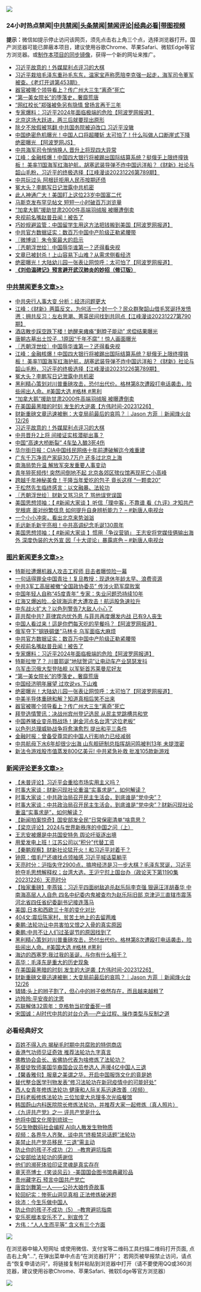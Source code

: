 ![](https://raw.githubusercontent.com/jsvpn/jsproxy/dev/64photo/fqnews-qr.jpg)

<div id="tt">
<h3>24小时热点禁闻|<a href="#%E4%B8%AD%E5%85%B1%E7%A6%81%E9%97%BB%E6%9B%B4%E5%A4%9A%E6%96%87%E7%AB%A0">中共禁闻</a>|<a href="#%E5%9B%BE%E7%89%87%E6%96%B0%E9%97%BB%E6%9B%B4%E5%A4%9A%E6%96%87%E7%AB%A0">头条禁闻</a>|<a href="#%E6%96%B0%E9%97%BB%E8%AF%84%E8%AE%BA%E6%9B%B4%E5%A4%9A%E6%96%87%E7%AB%A0">禁闻评论|<a href="#%E5%BF%85%E7%9C%8B%E7%BB%8F%E5%85%B8%E5%A5%BD%E6%96%87">经典必看</a>|<a href="https://fan1.xyz/3" target="_blank">带图视频</a></h3>
<div><b>提示：</b>微信如提示停止访问该网页，须先点击右上角三个点，选择浏览器打开。国产浏览器可能已屏蔽本项目，建议使用谷歌Chrome、苹果Safari、微软Edge等官方浏览器。或<a href="%E5%88%B6%E4%BD%9Cgit%E7%A6%81%E9%97%BB%E9%95%9C%E5%83%8F.md">制作本项目的同步镜像</a>，获得一个新的网址来推广。</div>
<ul>

<li><a href="/cbnews/20231227/1979519.md">习近平故意的！外媒犀利点评习的大棋</a></li>
<li><a href="/sohnews/20231227/1979716.md">习近平栽培毛泽东重孙毛东东，温家宝声称愿陪李克强一起走，海军司令董军被查。《老灯开讲第453期》</a></li>
<li><a href="/topimagenews/20231227/1979517.md">器官被哪个领导看上？传广州大三生“离奇”死亡</a></li>
<li><a href="/topimagenews/20231227/1979550.md">“第一美女院长”的堕落史，奢靡荒唐</a></li>
<li><a href="/comments/20231227/1979498.md">“网红校长”郑强被免另有隐情 曾扬言再干三年</a></li>
<li><a href="/topimagenews/20231227/1979603.md">专家爆料：习近平2024年面临极端的危险【阿波罗网报道】</a></li>
<li><a href="/cnnews/20231227/1979512.md">北京这场大跃进，两三后就要现出原形</a></li>
<li><a href="/ccpdope/20231227/1979799.md">除夕不放假被骂翻 中共国务院被迫改口 习近平没辙</a></li>
<li><a href="/sohnews/20231227/1979766.md">中国绝密危机曝光！中国人口将超腰斩 太可怕了！什么叫做人口断崖式下降 绝密曝光 【阿波罗网JS】</a></li>
<li><a href="/comments/20231227/1979499.md">中共海军司令悄悄换人 晋升上将现四大异常</a></li>
<li><a href="/cbnews/20231227/1979701.md">江峰：金融核爆！中国四大银行将被踢出国际结算系统？挺俄无上限终撞铁板！ 美率11国海军红海护航，胡塞武装导弹不炸中国远洋船？《财新》社论与韶山毛粉，习近平的终极选择【江峰漫谈20231226第789期】</a></li>
<li><a href="/ccpdope/20231227/1979496.md">中共玩过头 阿根廷拒用人民币按期还债</a></li>
<li><a href="/cbnews/20231227/1979669.md">冤大头？李鹏写日记泄露中共机密</a></li>
<li><a href="/cnnews/20231227/1979528.md">此人神通广大！美国盯上这位23岁中国富二代</a></li>
<li><a href="/cnnews/20231227/1979748.md">马斯克发布罕见帖文 短短一小时破百万浏览量</a></li>
<li><a href="/cbnews/20231227/1979621.md">“加拿大鹅”援助甘肃2000件高端羽绒服 被曝遭倒卖</a></li>
<li><a href="/topimagenews/20231227/1979668.md">央视前名嘴赵普丑闻！被告了</a></li>
<li><a href="/cnnews/20231227/1979720.md">巧妙规避监管：中国留学生用这方法把钱搬到美国【阿波罗网报道】</a></li>
<li><a href="/topimagenews/20231227/1979682.md">中共官方数据证实：数百万中国中产阶级正勒紧腰带</a></li>
<li><a href="/ssgc/20231227/1979622.md">〖微博谈〗朱令案最大的启示</a></li>
<li><a href="/cbnews/20231227/1979705.md">〖兲朝浮世绘〗中国辱华谁第一？还得看央视</a></li>
<li><a href="/finance/20231227/1979742.md">文章已被封杀！上山容易下山难？从需求侧看经济</a></li>
<li><a href="/topimagenews/20231227/1979548.md">绝密曝光！大陆幼儿园一张表让网惊呼：太可怕了【阿波罗网报道】</a></li>
<li><b><a href="/comments/20200207/1272816.md" target="_blank">《刘伯温碑记》预言避开武汉肺炎的妙招（修订版）</a></b></li>
</ul>
</div>

<div class="catlist">
<h3><a href="/cbnews/" target="_blank">中共禁闻</a><span><a href="/cbnews/" target="_blank" rel="nofollow">更多文章>></a></span></h3>
<ul>
<li><a href="/cbnews/20231228/1979922.md" target="_blank">中共央行人事大变 分析：经济问题更大</a></li>
<li><a href="/cbnews/20231227/1979872.md" target="_blank">江峰：《财新》两篇反文，为何活一个封一个？民众群聚韶山借毛冥诞抒发愤懑；拥共反习：左右思潮、菁英民间找到共同点【江峰漫谈20231227第790期】</a></li>
<li><a href="/cbnews/20231227/1979797.md" target="_blank">酒店散步踩空跌下楼！她醒来瘫痪“剩脖子能动” 求偿结果曝光</a></li>
<li><a href="/cbnews/20231227/1979741.md" target="_blank">唐朝古墓出土饺子…1原因“千年不腐”！惊人画面曝光</a></li>
<li><a href="/cbnews/20231227/1979705.md" target="_blank">〖兲朝浮世绘〗中国辱华谁第一？还得看央视</a></li>
<li><a href="/cbnews/20231227/1979701.md" target="_blank">江峰：金融核爆！中国四大银行将被踢出国际结算系统？挺俄无上限终撞铁板！ 美率11国海军红海护航，胡塞武装导弹不炸中国远洋船？《财新》社论与韶山毛粉，习近平的终极选择【江峰漫谈20231226第789期】</a></li>
<li><a href="/cbnews/20231227/1979669.md" target="_blank">冤大头？李鹏写日记泄露中共机密</a></li>
<li><a href="/comments/20231227/1979627.md" target="_blank">黑利精心策划对川普重磅攻击，恐付出代价。格林第8次遭殴打电话袭击，险些闹出人命。#美国大选 #格林 #黑利</a></li>
<li><a href="/cbnews/20231227/1979621.md" target="_blank">“加拿大鹅”援助甘肃2000件高端羽绒服 被曝遭倒卖</a></li>
<li><a href="/comments/20231227/1979562.md" target="_blank">在美国最黑暗的时刻 发生的大逆袭【方伟时间-20231226】</a></li>
<li><a href="/comments/20231227/1979560.md" target="_blank">财新重磅文章迅速被删：大变局前最后的哀鸣？｜Jason 方菲 ｜新闻烽火台 12/26</a></li>
<li><a href="/cbnews/20231227/1979519.md" target="_blank">习近平故意的！外媒犀利点评习的大棋</a></li>
<li><a href="/cbnews/20231227/1979518.md" target="_blank">中共晋升2上将 间接证实核潜艇出事？</a></li>
<li><a href="/cbnews/20231227/1979457.md" target="_blank">中国“高速大桥断裂” 4车坠入酿3死4伤</a></li>
<li><a href="/cbnews/20231227/1979441.md" target="_blank">华尔街日报：CIA中国线民网络十年前遭破解迄今难重建</a></li>
<li><a href="/cbnews/20231226/1979400.md" target="_blank">广东千万净资产家庭30.7万户 还多过北京上海</a></li>
<li><a href="/cbnews/20231226/1979308.md" target="_blank">南海局势升温 解放军突发重要人事变动</a></li>
<li><a href="/cbnews/20231226/1979307.md" target="_blank">青年猝死频传! 突然间倒地不起 北京各郊区殡仪馆再现死亡小高峰</a></li>
<li><a href="/cbnews/20231226/1979266.md" target="_blank">跨越千年神秘美食！干隆当年爱吃的包子 竟长这样 “一颗卖20”</a></li>
<li><a href="/comments/20231226/1979220.md" target="_blank">于松然先生临终感言：以文融暴、法轮功</a></li>
<li><a href="/cbnews/20231226/1979198.md" target="_blank">〖兲朝浮世绘〗财新又骂习总了 骂他误党误国</a></li>
<li><a href="/cbnews/20231226/1979139.md" target="_blank">美国思想领袖：【 #新闻大家谈 】听信「理中客」不靠谱 看《九评》才知共产党根底 面对纷繁信息 如何提升自身辨析能力？ &#8211; #新唐人电视台</a></li>
<li><a href="/cbnews/20231226/1979124.md" target="_blank">一个小小冲突，看出北京来势汹汹</a></li>
<li><a href="/cbnews/20231226/1979123.md" target="_blank">毛远新毛新宇亮相！中共高调纪念毛诞130周年</a></li>
<li><a href="/cbnews/20231226/1979096.md" target="_blank">美国思想领袖：【 #新闻大家谈 】惯用「争议营销」 王志安将党媒伎俩输出海外 深度伪装的大外宣 因「十大谬论」暴露底色 &#8211; #新唐人电视台</a></li>

</ul>
</div>
<div class="catlist">
<h3><a href="/topimagenews/" target="_blank">图片新闻</a><span><a href="/topimagenews/" target="_blank" rel="nofollow">更多文章>></a></span></h3>
<ul>
<li><a href="/topimagenews/20231228/1979945.md" target="_blank">特斯拉遭爆机器人攻击工程师 目击者曝惊险一幕</a></li>
<li><a href="/topimagenews/20231228/1979912.md" target="_blank">一句话得罪全中国青壮！复旦教授：现退休年龄太早、浪费资源</a></li>
<li><a href="/topimagenews/20231228/1979911.md" target="_blank">中共3军工高层被撤“全国政协委员” 传涉火箭军腐败案</a></li>
<li><a href="/topimagenews/20231228/1979910.md" target="_blank">中国年轻人自称“45度青年” 专家：失业问题恐持续10年</a></li>
<li><a href="/topimagenews/20231227/1979874.md" target="_blank">红海又爆凶险…全球海运老大遭攻击！航运股急速拉升</a></li>
<li><a href="/topimagenews/20231227/1979873.md" target="_blank">中东战火扩大？以色列警告7大敌人小心了</a></li>
<li><a href="/topimagenews/20231227/1979735.md" target="_blank">菲共帮中共? 菲律宾内忧外患 与菲共再度爆发内战 已有9人丧生</a></li>
<li><a href="/topimagenews/20231227/1979734.md" target="_blank">中国人看过来！這是你們每天吃的早餐吗？【阿波罗网报道】</a></li>
<li><a href="/topimagenews/20231227/1979712.md" target="_blank">俄军夺下“钢铁碉堡”马林卡 乌军面临大麻烦</a></li>
<li><a href="/topimagenews/20231227/1979682.md" target="_blank">中共官方数据证实：数百万中国中产阶级正勒紧腰带</a></li>
<li><a href="/topimagenews/20231227/1979668.md" target="_blank">央视前名嘴赵普丑闻！被告了</a></li>
<li><a href="/topimagenews/20231227/1979603.md" target="_blank">专家爆料：习近平2024年面临极端的危险【阿波罗网报道】</a></li>
<li><a href="/topimagenews/20231227/1979571.md" target="_blank">特斯拉惨了？ 川普耶诞“地狱贺词”让电动车产业瑟瑟发抖</a></li>
<li><a href="/topimagenews/20231227/1979570.md" target="_blank">乌军击沉俄大型登陆舰 以军斩首苏莱曼尼好友</a></li>
<li><a href="/topimagenews/20231227/1979550.md" target="_blank">“第一美女院长”的堕落史，奢靡荒唐</a></li>
<li><a href="/topimagenews/20231227/1979549.md" target="_blank">中国经济明年展望 过坎说vs.下山难</a></li>
<li><a href="/topimagenews/20231227/1979548.md" target="_blank">绝密曝光！大陆幼儿园一张表让网惊呼：太可怕了【阿波罗网报道】</a></li>
<li><a href="/topimagenews/20231227/1979547.md" target="_blank">中美半导体重磅和解？知道真相后笑不出来</a></li>
<li><a href="/topimagenews/20231227/1979517.md" target="_blank">器官被哪个领导看上？传广州大三生“离奇”死亡</a></li>
<li><a href="/topimagenews/20231227/1979473.md" target="_blank">拜登选情警讯：决战州宾州登记选民 从民主党跳槽共和党</a></li>
<li><a href="/topimagenews/20231227/1979423.md" target="_blank">中国养猪业变杀戮战场！谢金河点名台湾“这位老板”</a></li>
<li><a href="/topimagenews/20231226/1979409.md" target="_blank">以色列总理威胁战争将愈演愈烈 提出和平三条件</a></li>
<li><a href="/topimagenews/20231226/1979399.md" target="_blank">金融时报：曾备受尊崇的中国人行影响力已经减弱</a></li>
<li><a href="/topimagenews/20231226/1979314.md" target="_blank">中共航母下水6年却很少出海 山东舰研制总指挥胡问鸣被判13年 未提泄密</a></li>
<li><a href="/topimagenews/20231226/1979264.md" target="_blank">新法令游戏股市值蒸发800亿美元! 中共紧急补救 批准105款新游戏</a></li>

</ul>
</div>
<div class="catlist">
<h3><a href="/comments/" target="_blank">新闻评论</a><span><a href="/comments/" target="_blank" rel="nofollow">更多文章>></a></span></h3>
<ul>
<li><a href="/comments/20231228/1979935.md" target="_blank">【未普评论】习近平会重拾市场实用主义吗？</a></li>
<li><a href="/comments/20231228/1979899.md" target="_blank">时事大家谈：财新闪现社论重温“实事求是”，如何解读？</a></li>
<li><a href="/comments/20231228/1979898.md" target="_blank">时事大家谈：中共政治局召开民主生活会，到底谁是“党中央”？</a></li>
<li><a href="/comments/20231227/1979879.md" target="_blank">时事大家谈：中共政治局召开民主生活会，到底谁是“党中央”？财新闪现社论重温“实事求是”，如何解读？</a></li>
<li><a href="/comments/20231227/1979847.md" target="_blank">【新闻拍案惊奇】国安部发全民“日常保密清单”啥意思？</a></li>
<li><a href="/comments/20231227/1979827.md" target="_blank">【梁京评论】2024与世界新秩序的中国之问（上）</a></li>
<li><a href="/comments/20231227/1979825.md" target="_blank">王志安被爆是中共国安特务 舆论吁驱逐出境</a></li>
<li><a href="/comments/20231227/1979824.md" target="_blank">用爱发电上班！江苏公司以“积分”代替工资</a></li>
<li><a href="/comments/20231227/1979821.md" target="_blank">【秦鹏观察】财新社论猛开火！和习近平对着干？</a></li>
<li><a href="/comments/20231227/1979696.md" target="_blank">钟原：借毛尸还魂找点领袖感 习近平喊话莫躺平</a></li>
<li><a href="/comments/20231227/1979643.md" target="_blank">天亮时分：沪指失守2900点，搞垮经济是习一步大棋？毛泽东冥诞，习近平抢夺毛思想解释权；台湾大选，王沪宁怼上国台办（政论天下第1190集 20231226）天亮时分</a></li>
<li><a href="/comments/20231227/1979640.md" target="_blank">【独家重磅】李燕铭：习近平四面树敌追杀赵乐际李克强 狠逼汪洋胡春华 中南海高层人人自危 四名中纪委内鬼被查均为赵乐际旧部 京津沪三直辖市震荡 河北省四任省纪委副书记接连落马</a></li>
<li><a href="/comments/20231227/1979635.md" target="_blank">美国,日本和西欧三十年的变化对比</a></li>
<li><a href="/comments/20231227/1979634.md" target="_blank">404文:震后陈家村，贫苦土地上的去留两难</a></li>
<li><a href="/comments/20231227/1979633.md" target="_blank">秦鹏:法轮功让中共害怕又恨之入骨的真实原因</a></li>
<li><a href="/comments/20231227/1979631.md" target="_blank">秦鹏:中共不让人们过圣诞节的原因找到了</a></li>
<li><a href="/comments/20231227/1979627.md" target="_blank">黑利精心策划对川普重磅攻击，恐付出代价。格林第8次遭殴打电话袭击，险些闹出人命。#美国大选 #格林 #黑利</a></li>
<li><a href="/comments/20231227/1979582.md" target="_blank">海边的西塞罗:我过我的圣诞，与你有什么相干？</a></li>
<li><a href="/comments/20231227/1979581.md" target="_blank">高华：毛泽东是重大的历史现象</a></li>
<li><a href="/comments/20231227/1979562.md" target="_blank">在美国最黑暗的时刻 发生的大逆袭【方伟时间-20231226】</a></li>
<li><a href="/comments/20231227/1979560.md" target="_blank">财新重磅文章迅速被删：大变局前最后的哀鸣？｜Jason 方菲 ｜新闻烽火台 12/26</a></li>
<li><a href="/comments/20231227/1979554.md" target="_blank">辚辚:头上的辫子割了，但心中的辫子依然存在，而且越来越粗了</a></li>
<li><a href="/comments/20231227/1979553.md" target="_blank">边玲玲:平安夜的沈思</a></li>
<li><a href="/comments/20231227/1979525.md" target="_blank">苏联解体32周年：克格勃当初曾垂死一搏</a></li>
<li><a href="/comments/20231227/1979511.md" target="_blank">宋国诚：AI时代中共的对台介选──产业过程、操作类型与反制之道</a></li>

</ul>
</div>

<div class="catlist">
<h3>必看经典好文</h3>
<ul>
<li><a href="/lifebaike/20200711/1358994.md" target="_blank">百姓不得入内 揭秘毛时期中共腐败的特供商店</a></li>
<li><a href="/comments/20200517/1330064.md" target="_blank">香港气功师见证奇效 推荐法轮功九字真言</a></li>
<li><a href="/sohnews/20150109/351438.md" target="_blank">佛教协会会长、省佛协代表为啥修炼了法轮功？</a></li>
<li><a href="/taiwannews/20220804/1767098.md" target="_blank">基督徒牧师美国华裔国会议员参选人 声援4亿中国人三退</a></li>
<li><a href="/bannedvideo/20201203/1441331.md" target="_blank">【馨香雅句】服章之美谓之华，开启中国服饰文化的竟是她</a></li>
<li><a href="/comments/20210720/1518906.md" target="_blank">替代整合医学刊物发表“修习法轮功在新冠疫情中的可能好处”</a></li>
<li><a href="/comments/20220520/1735217.md" target="_blank">西人女青年修炼法轮功 健康和人际关系迅速改善（视频）</a></li>
<li><a href="/comments/20200531/1337359.md" target="_blank">日料老板修炼法轮功 三位加拿大总理多次光临餐馆</a></li>
<li><a href="/comments/20211216/1666206.md" target="_blank">韩国蔚山内科医院院长修炼法轮功，并推荐大家一起修炼（真人照片）</a></li>
<li><a href="/bookonline/20131116/201056.md" target="_blank">《九评共产党》之一 评共产党是什么</a></li>
<li><a href="/bannedvideo/20220425/1724098.md" target="_blank">他将中国文化带到琉球一</a></li>
<li><a href="/topimagenews/20200527/1335347.md" target="_blank">5G生物数码社会编程 AI向人散发生物物质</a></li>
<li><a href="/comments/20220514/1732752.md" target="_blank">视频：各界牛人齐聚，谈中共“终极禁忌话题”法轮功</a></li>
<li><a href="/cbnews/20201004/1408019.md" target="_blank">美禁止共产党员移民 “三退”需主动</a></li>
<li><a href="/comments/20230917/1933753.md" target="_blank">防止你的孩子不成功（2） &#8211;教育避坑指南</a></li>
<li><a href="/aomi/history/20210111/1465363.md" target="_blank">公安部给法轮功的感谢信</a></li>
<li><a href="/ssgc/20220828/1777549.md" target="_blank">他们的濒死体验印证灵魂是真实存在</a></li>
<li><a href="/comments/20220925/1789151.md" target="_blank">章天亮博士《笑谈风云》-美国国会图书馆典藏珍品</a></li>
<li><a href="/comments/20210226/1494382.md" target="_blank">贵州藏字石 预言中国共产党亡</a></li>
<li><a href="/comments/20220902/1779609.md" target="_blank">唐宫剑舞第一人——公孙大娘传奇故事</a></li>
<li><a href="/tculture/xiulian/20180114/885650.md" target="_blank">轮回纪实：惨死山洞见真相 正法修炼破迷题</a></li>
<li><a href="/renquan/minyun/20200819/1391988.md" target="_blank">徐沛：今生乐做中国人</a></li>
<li><a href="/comments/20230920/1936271.md" target="_blank">防止你的孩子不成功（5） &#8211;教育避坑指南</a></li>
<li><a href="/topimagenews/20180608/954788.md" target="_blank">安乐死根本安乐不了，别宣传了</a></li>
<li><a href="/comments/20200720/1363377.md" target="_blank">方伟：“人人生而平等” 含义有三个方面</a></li>

</ul>
</div>

![](https://raw.githubusercontent.com/jsvpn/jsproxy/dev/64photo/fqnews-qr.jpg)

在浏览器中输入短网址 或使用微信、支付宝等二维码工具扫描二维码打开页面, 点击右上角"...", 在弹出菜单中点击“在浏览器打开”； 若网页被举报禁止访问，请点击“恢复申请访问”，将链接复制并粘贴到浏览器中打开（请不要使用QQ或360浏览器，建议使用谷歌Chrome、苹果Safari、微软Edge等官方浏览器）

![](https://raw.githubusercontent.com/jsvpn/jsproxy/dev/64photo/wx.jpg)